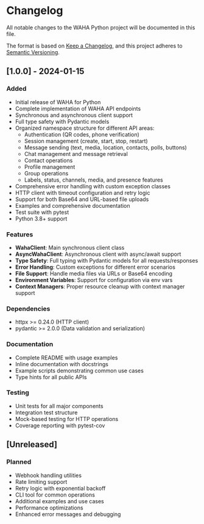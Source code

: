# Changelog

All notable changes to the WAHA Python project will be documented in this file.

The format is based on [Keep a Changelog](https://keepachangelog.com/en/1.0.0/),
and this project adheres to [Semantic Versioning](https://semver.org/spec/v2.0.0.html).

## [1.0.0] - 2024-01-15

### Added
- Initial release of WAHA for Python
- Complete implementation of WAHA API endpoints
- Synchronous and asynchronous client support
- Full type safety with Pydantic models
- Organized namespace structure for different API areas:
  - Authentication (QR codes, phone verification)
  - Session management (create, start, stop, restart)
  - Message sending (text, media, location, contacts, polls, buttons)
  - Chat management and message retrieval
  - Contact operations
  - Profile management
  - Group operations
  - Labels, status, channels, media, and presence features
- Comprehensive error handling with custom exception classes
- HTTP client with timeout configuration and retry logic
- Support for both Base64 and URL-based file uploads
- Examples and comprehensive documentation
- Test suite with pytest
- Python 3.8+ support

### Features
- **WahaClient**: Main synchronous client class
- **AsyncWahaClient**: Asynchronous client with async/await support
- **Type Safety**: Full typing with Pydantic models for all requests/responses
- **Error Handling**: Custom exceptions for different error scenarios
- **File Support**: Handle media files via URLs or Base64 encoding
- **Environment Variables**: Support for configuration via env vars
- **Context Managers**: Proper resource cleanup with context manager support

### Dependencies
- httpx >= 0.24.0 (HTTP client)
- pydantic >= 2.0.0 (Data validation and serialization)

### Documentation
- Complete README with usage examples
- Inline documentation with docstrings
- Example scripts demonstrating common use cases
- Type hints for all public APIs

### Testing
- Unit tests for all major components
- Integration test structure
- Mock-based testing for HTTP operations
- Coverage reporting with pytest-cov

## [Unreleased]

### Planned
- Webhook handling utilities
- Rate limiting support  
- Retry logic with exponential backoff
- CLI tool for common operations
- Additional examples and use cases
- Performance optimizations
- Enhanced error messages and debugging